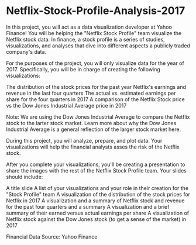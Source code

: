 # Netflix-Stock-Profile-Analysis-2017

In this project, you will act as a data visualization developer at Yahoo Finance! You will be helping the "Netflix Stock Profile" team visualize the Netflix stock data. In finance, a stock profile is a series of studies, visualizations, and analyses that dive into different aspects a publicly traded company's data.

For the purposes of the project, you will only visualize data for the year of 2017. Specifically, you will be in charge of creating the following visualizations:

   The distribution of the stock prices for the past year
   Netflix's earnings and revenue in the last four quarters
   The actual vs. estimated earnings per share for the four quarters in 2017
   A comparison of the Netflix Stock price vs the Dow Jones Industrial Average price in 2017

Note: We are using the Dow Jones Industrial Average to compare the Netflix stock to the larter stock market. Learn more about why the Dow Jones Industrial Average is a general reflection of the larger stock market here.

During this project, you will analyze, prepare, and plot data. Your visualizations will help the financial analysts asses the risk of the Netflix stock.

After you complete your visualizations, you'll be creating a presentation to share the images with the rest of the Netflix Stock Profile team. Your slides should include:

   A title slide
   A list of your visualizations and your role in their creation for the "Stock Profile" team
   A visualization of the distribution of the stock prices for Netflix in 2017
   A visualization and a summary of Netflix stock and revenue for the past four quarters and a summary
   A visualization and a brief summary of their earned versus actual earnings per share
   A visualization of Netflix stock against the Dow Jones stock (to get a sense of the market) in 2017

Financial Data Source: Yahoo Finance
